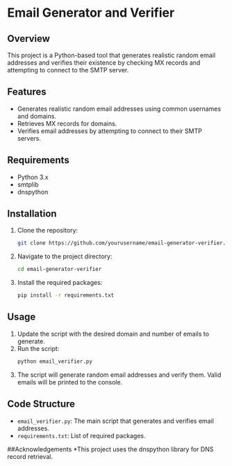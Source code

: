 # Email Generator and Verifier

## Overview
This project is a Python-based tool that generates realistic random email addresses and verifies their existence by checking MX records and attempting to connect to the SMTP server.

## Features
- Generates realistic random email addresses using common usernames and domains.
- Retrieves MX records for domains.
- Verifies email addresses by attempting to connect to their SMTP servers.

## Requirements
- Python 3.x
- smtplib
- dnspython

## Installation
1. Clone the repository:
    ```sh
    git clone https://github.com/yourusername/email-generator-verifier.git
    ```
2. Navigate to the project directory:
    ```sh
    cd email-generator-verifier
    ```
3. Install the required packages:
    ```sh
    pip install -r requirements.txt
    ```

## Usage
1. Update the script with the desired domain and number of emails to generate.
2. Run the script:
    ```sh
    python email_verifier.py
    ```
3. The script will generate random email addresses and verify them. Valid emails will be printed to the console.

## Code Structure
- `email_verifier.py`: The main script that generates and verifies email addresses.
- `requirements.txt`: List of required packages.

##Acknowledgements
*This project uses the dnspython library for DNS record retrieval.


